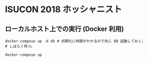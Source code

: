 ISUCON 2018 ホッシャニスト
==========

## ローカルホスト上での実行 (Docker 利用)

```
docker-compose up -d db # 初期化に時間がかかるので先に DB 起動しておく。
# しばらく待つ。

docker-compose up
```

